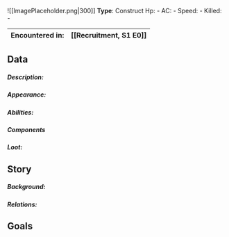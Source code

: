 ![[ImagePlaceholder.png|300]]
**Type**: Construct
Hp: -
AC: -
Speed: -
Killed: -

| Encountered in: | [[Recruitment, S1 E0]] |
| :-------------- | :--------------------- |
## Data
##### Description:

##### Appearance: 

##### Abilities:

##### Components
##### Loot:
## Story

##### Background: 

##### Relations: 

## Goals
